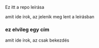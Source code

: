 Ez itt a repo leírása

amit ide írok, az jelenik meg lent a leírásban

### ez elvileg egy cím
amit ide írok, az csak bekezdés
